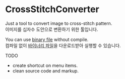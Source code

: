 # CrossStitchConverter
Just a tool to convert image to cross-stitch pattern.  
이미지를 십자수 도안으로 변환하기 위한 툴입니다.

You can use [binary file](https://github.com/reinvert/CrossStitchConverter/raw/master/crossstitchconverter.zip) without compile.  
컴파일 없이 [바이너리 파일](https://github.com/reinvert/CrossStitchConverter/raw/master/crossstitchconverter.zip)을 다운로드받아 실행할 수 있습니다.

TODO
- create shortcut on menu items.
- clean source code and markup.
